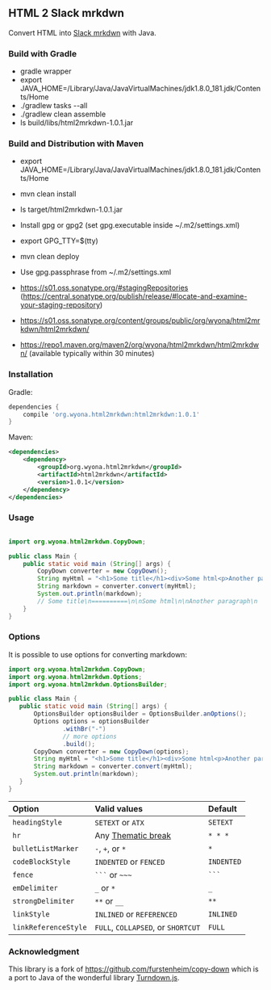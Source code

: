 ## HTML 2 Slack mrkdwn
Convert HTML into [Slack mrkdwn](https://api.slack.com/reference/surfaces/formatting) with Java.

### Build with Gradle

* gradle wrapper
* export JAVA_HOME=/Library/Java/JavaVirtualMachines/jdk1.8.0_181.jdk/Contents/Home
* ./gradlew tasks --all
* ./gradlew clean assemble
* ls build/libs/html2mrkdwn-1.0.1.jar

### Build and Distribution with Maven

* export JAVA_HOME=/Library/Java/JavaVirtualMachines/jdk1.8.0_181.jdk/Contents/Home
* mvn clean install
* ls target/html2mrkdwn-1.0.1.jar

* Install gpg or gpg2 (set gpg.executable inside ~/.m2/settings.xml)
* export GPG_TTY=$(tty)
* mvn clean deploy
* Use gpg.passphrase from ~/.m2/settings.xml
* https://s01.oss.sonatype.org/#stagingRepositories (https://central.sonatype.org/publish/release/#locate-and-examine-your-staging-repository)
* https://s01.oss.sonatype.org/content/groups/public/org/wyona/html2mrkdwn/html2mrkdwn/
* https://repo1.maven.org/maven2/org/wyona/html2mrkdwn/html2mrkdwn/ (available typically within 30 minutes)

### Installation
Gradle:
```gradle
dependencies {
    compile 'org.wyona.html2mrkdwn:html2mrkdwn:1.0.1'
}
```

Maven:
```xml
<dependencies>
    <dependency>
        <groupId>org.wyona.html2mrkdwn</groupId>
        <artifactId>html2mrkdwn</artifactId>
        <version>1.0.1</version>
    </dependency>
</dependencies>
```

### Usage

```java

import org.wyona.html2mrkdwn.CopyDown;

public class Main {
    public static void main (String[] args) {
        CopyDown converter = new CopyDown();
        String myHtml = "<h1>Some title</h1><div>Some html<p>Another paragraph</p></div>";
        String markdown = converter.convert(myHtml);
        System.out.println(markdown);
        // Some title\n==========\n\nSome html\n\nAnother paragraph\n
    }
}
```

### Options

It is possible to use options for converting markdown:

```java
import org.wyona.html2mrkdwn.CopyDown;
import org.wyona.html2mrkdwn.Options;
import org.wyona.html2mrkdwn.OptionsBuilder;

public class Main {
   public static void main (String[] args) {
       OptionsBuilder optionsBuilder = OptionsBuilder.anOptions();
       Options options = optionsBuilder
               .withBr("-")
               // more options
               .build();
       CopyDown converter = new CopyDown(options);
       String myHtml = "<h1>Some title</h1><div>Some html<p>Another paragraph</p></div>";
       String markdown = converter.convert(myHtml);
       System.out.println(markdown);
   }
}
```


| Option                | Valid values  | Default |
| :-------------------- | :------------ | :------ |
| `headingStyle`        | `SETEXT` or `ATX` | `SETEXT`  |
| `hr`                  | Any [Thematic break](http://spec.commonmark.org/0.27/#thematic-breaks) | `* * *` |
| `bulletListMarker`    | `-`, `+`, or `*` | `*` |
| `codeBlockStyle`      | `INDENTED` or `FENCED` | `INDENTED` |
| `fence`               | ` ``` ` or `~~~` | ` ``` ` |
| `emDelimiter`         | `_` or `*` | `_` |
| `strongDelimiter`     | `**` or `__` | `**` |
| `linkStyle`           | `INLINED` or `REFERENCED` | `INLINED` |
| `linkReferenceStyle`  | `FULL`, `COLLAPSED`, or `SHORTCUT` | `FULL` |


### Acknowledgment
This library is a fork of https://github.com/furstenheim/copy-down which is a port to Java of the wonderful library [Turndown.js](https://github.com/domchristie/turndown).
